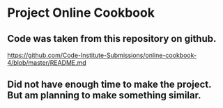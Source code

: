 # Project Online Cookbook


## Code was taken from this repository on github.

https://github.com/Code-Institute-Submissions/online-cookbook-4/blob/master/README.md

## Did not have enough time to make the project. But am planning to make something similar.



